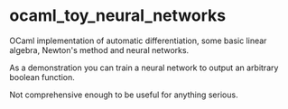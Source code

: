 # ocaml_toy_neural_networks

OCaml implementation of automatic differentiation, some basic linear algebra, Newton's method and neural networks.

As a demonstration you can train a neural network to output an arbitrary boolean function.

Not comprehensive enough to be useful for anything serious.